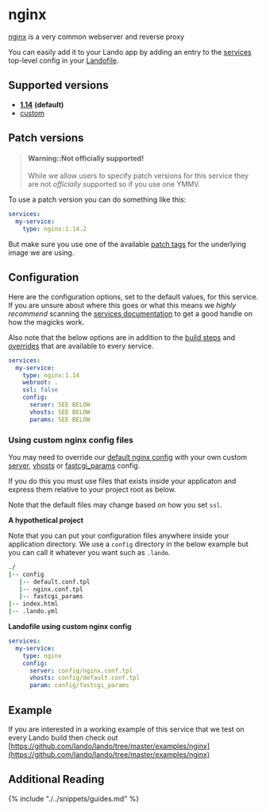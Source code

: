 nginx
=====

[nginx](https://www.nginx.com/resources/wiki/) is a very common webserver and reverse proxy

You can easily add it to your Lando app by adding an entry to the [services](./../config/services.md) top-level config in your [Landofile](./../config/lando.yml).

<!-- toc -->

Supported versions
------------------

*   **[1.14](https://hub.docker.com/r/bitnami/nginx)** **(default)**
*   [custom](./../config/services.md#advanced)

Patch versions
--------------

> #### Warning::Not officially supported!
>
> While we allow users to specify patch versions for this service they are not *officially* supported so if you use one YMMV.

To use a patch version you can do something like this:

```yaml
services:
  my-service:
    type: nginx:1.14.2
```

But make sure you use one of the available [patch tags](https://hub.docker.com/r/bitnami/nginx) for the underlying image we are using.

Configuration
-------------

Here are the configuration options, set to the default values, for this service. If you are unsure about where this goes or what this means we *highly recommend* scanning the [services documentation](./../config/services.md) to get a good handle on how the magicks work.

Also note that the below options are in addition to the [build steps](./../config/services.md#build-steps) and [overrides](./../config/services.md#overrides) that are available to every service.

```yaml
services:
  my-service:
    type: nginx:1.14
    webroot: .
    ssl: false
    config:
      server: SEE BELOW
      vhosts: SEE BELOW
      params: SEE BELOW
```

### Using custom nginx config files

You may need to override our [default nginx config](https://github.com/lando/lando/tree/master/plugins/lando-services/services/nginx) with your own custom [server](https://www.linode.com/docs/web-servers/nginx/how-to-configure-nginx/), [vhosts](https://www.linode.com/docs/web-servers/nginx/how-to-configure-nginx/) or [fastcgi_params](https://www.nginx.com/resources/wiki/start/topics/examples/full/) config.

If you do this you must use files that exists inside your applicaton and express them relative to your project root as below.

Note that the default files may change based on how you set `ssl`.

**A hypothetical project**

Note that you can put your configuration files anywhere inside your application directory. We use a `config` directory in the below example but you can call it whatever you want such as `.lando`.

```bash
./
|-- config
   |-- default.conf.tpl
   |-- nginx.conf.tpl
   |-- fastcgi_params
|-- index.html
|-- .lando.yml
```

**Landofile using custom nginx config**

```yaml
services:
  my-service:
    type: nginx
    config:
      server: config/nginx.conf.tpl
      vhosts: config/default.conf.tpl
      param: config/fastcgi_params
```

Example
-------

If you are interested in a working example of this service that we test on every Lando build then check out
[https://github.com/lando/lando/tree/master/examples/nginx](https://github.com/lando/lando/tree/master/examples/nginx)

Additional Reading
------------------

{% include "./../snippets/guides.md" %}
